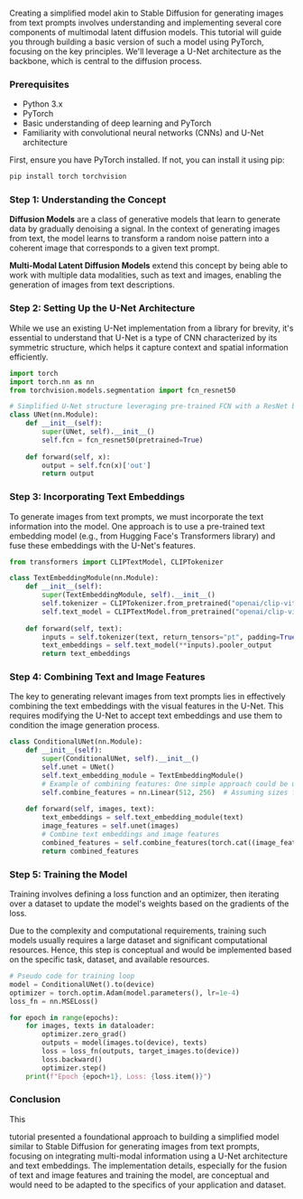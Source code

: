 Creating a simplified model akin to Stable Diffusion for generating images from text prompts involves understanding and implementing several core components of multimodal latent diffusion models. This tutorial will guide you through building a basic version of such a model using PyTorch, focusing on the key principles. We'll leverage a U-Net architecture as the backbone, which is central to the diffusion process.

### Prerequisites

- Python 3.x
- PyTorch
- Basic understanding of deep learning and PyTorch
- Familiarity with convolutional neural networks (CNNs) and U-Net architecture

First, ensure you have PyTorch installed. If not, you can install it using pip:

```bash
pip install torch torchvision
```

### Step 1: Understanding the Concept

**Diffusion Models** are a class of generative models that learn to generate data by gradually denoising a signal. In the context of generating images from text, the model learns to transform a random noise pattern into a coherent image that corresponds to a given text prompt.

**Multi-Modal Latent Diffusion Models** extend this concept by being able to work with multiple data modalities, such as text and images, enabling the generation of images from text descriptions.

### Step 2: Setting Up the U-Net Architecture

While we use an existing U-Net implementation from a library for brevity, it's essential to understand that U-Net is a type of CNN characterized by its symmetric structure, which helps it capture context and spatial information efficiently.

```python
import torch
import torch.nn as nn
from torchvision.models.segmentation import fcn_resnet50

# Simplified U-Net structure leveraging pre-trained FCN with a ResNet backbone
class UNet(nn.Module):
    def __init__(self):
        super(UNet, self).__init__()
        self.fcn = fcn_resnet50(pretrained=True)
        
    def forward(self, x):
        output = self.fcn(x)['out']
        return output
```

### Step 3: Incorporating Text Embeddings

To generate images from text prompts, we must incorporate the text information into the model. One approach is to use a pre-trained text embedding model (e.g., from Hugging Face's Transformers library) and fuse these embeddings with the U-Net's features.

```python
from transformers import CLIPTextModel, CLIPTokenizer

class TextEmbeddingModule(nn.Module):
    def __init__(self):
        super(TextEmbeddingModule, self).__init__()
        self.tokenizer = CLIPTokenizer.from_pretrained("openai/clip-vit-base-patch32")
        self.text_model = CLIPTextModel.from_pretrained("openai/clip-vit-base-patch32")
        
    def forward(self, text):
        inputs = self.tokenizer(text, return_tensors="pt", padding=True, truncation=True)
        text_embeddings = self.text_model(**inputs).pooler_output
        return text_embeddings
```

### Step 4: Combining Text and Image Features

The key to generating relevant images from text prompts lies in effectively combining the text embeddings with the visual features in the U-Net. This requires modifying the U-Net to accept text embeddings and use them to condition the image generation process.

```python
class ConditionalUNet(nn.Module):
    def __init__(self):
        super(ConditionalUNet, self).__init__()
        self.unet = UNet()
        self.text_embedding_module = TextEmbeddingModule()
        # Example of combining features: One simple approach could be using a linear layer
        self.combine_features = nn.Linear(512, 256)  # Assuming sizes for demonstration
        
    def forward(self, images, text):
        text_embeddings = self.text_embedding_module(text)
        image_features = self.unet(images)
        # Combine text embeddings and image features
        combined_features = self.combine_features(torch.cat((image_features, text_embeddings), dim=1))
        return combined_features
```

### Step 5: Training the Model

Training involves defining a loss function and an optimizer, then iterating over a dataset to update the model's weights based on the gradients of the loss.

Due to the complexity and computational requirements, training such models usually requires a large dataset and significant computational resources. Hence, this step is conceptual and would be implemented based on the specific task, dataset, and available resources.

```python
# Pseudo code for training loop
model = ConditionalUNet().to(device)
optimizer = torch.optim.Adam(model.parameters(), lr=1e-4)
loss_fn = nn.MSELoss()

for epoch in range(epochs):
    for images, texts in dataloader:
        optimizer.zero_grad()
        outputs = model(images.to(device), texts)
        loss = loss_fn(outputs, target_images.to(device))
        loss.backward()
        optimizer.step()
    print(f"Epoch {epoch+1}, Loss: {loss.item()}")
```

### Conclusion

This

 tutorial presented a foundational approach to building a simplified model similar to Stable Diffusion for generating images from text prompts, focusing on integrating multi-modal information using a U-Net architecture and text embeddings. The implementation details, especially for the fusion of text and image features and training the model, are conceptual and would need to be adapted to the specifics of your application and dataset.